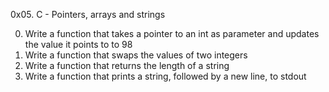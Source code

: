 0x05. C - Pointers, arrays and strings

0. Write a function that takes a pointer to an int as parameter and updates the value it points to to 98
1. Write a function that swaps the values of two integers
2. Write a function that returns the length of a string
3. Write a function that prints a string, followed by a new line, to stdout
